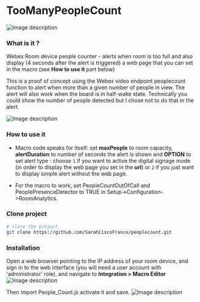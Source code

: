 # TooManyPeopleCount

![Image description](https://i.ibb.co/rkN0TqZ/Capture-d-e-cran-2020-05-20-a-20-57-34.png)

### What is it ?
Webex Room device people counter - alerts when room is too full and also display (4 seconds after the alert is triggered) a web page that you can set in the macro (see **How to use it** part below)

This is a proof of concept using the Webex video endpoint peoplecount function to alert when more than a given number of people in view. The alert will also work when the board is in half-wake state. Technically you could show the number of people detected but I chose not to do that in the alert.

![Image description](https://i.ibb.co/BVTDJBr/Capture-d-e-cran-2020-06-12-a-15-22-11.png)

### How to use it
- Macro code speaks for itself: 
set **maxPeople** to room capacity, **alertDuration** to number of seconds the alert is shown and **OPTION** to set alert type : choose ``1`` if you want to active the digital signage mode (in order to display the web page you set in the **url**) or ``2`` if you just want to display simple alert without the web page.

- For the macro to work, set PeopleCountOutOfCall and PeoplePresenceDetector to TRUE in Setup->Configuration->RoomAnalytics.

### Clone project

``` bash
# clone the project
git clone https://github.com/SarahCiscoFrance/peoplecount.git
```

### Installation
Open a web browser pointing to the IP address of your room device, and sign in to the web interface (you will need a user account with 'administrator' role), and navigate to **Integration > Macro Editor**
![Image description](https://i.ibb.co/FYZR4HR/Capture-d-e-cran-2020-05-20-a-17-56-17.png)

Then import People_Count.js activate it and save.
![Image description](https://i.ibb.co/jGTqxMz/Capture-d-e-cran-2020-05-20-a-18-15-18.png)

